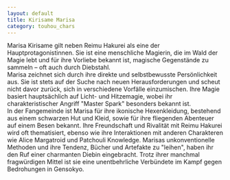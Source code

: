 ```yaml
---
layout: default
title: Kirisame Marisa
category: touhou_chars
---
```


Marisa Kirisame gilt neben Reimu Hakurei als eine der Hauptprotagonistinnen. Sie ist eine menschliche Magierin, die im
Wald der Magie lebt und für ihre Vorliebe bekannt ist, magische Gegenstände zu sammeln – oft auch durch Diebstahl.
<br>
Marisa zeichnet sich durch ihre direkte und selbstbewusste Persönlichkeit aus. Sie ist stets auf der Suche nach neuen
Herausforderungen und scheut nicht davor zurück, sich in verschiedene Vorfälle einzumischen. Ihre Magie basiert
hauptsächlich auf Licht- und Hitzemagie, wobei ihr charakteristischer Angriff "Master Spark" besonders bekannt ist.
<br>
In der Fangemeinde ist Marisa für ihre ikonische Hexenkleidung, bestehend aus einem schwarzen Hut und Kleid, sowie für
ihre fliegenden Abenteuer auf einem Besen bekannt. Ihre Freundschaft und Rivalität mit Reimu Hakurei wird oft
thematisiert, ebenso wie ihre Interaktionen mit anderen Charakteren wie Alice Margatroid und Patchouli Knowledge.
Marisas unkonventionelle Methoden und ihre Tendenz, Bücher und Artefakte zu "leihen", haben ihr den Ruf einer charmanten
Diebin eingebracht. Trotz ihrer manchmal fragwürdigen Mittel ist sie eine unentbehrliche Verbündete im Kampf gegen
Bedrohungen in Gensokyo.